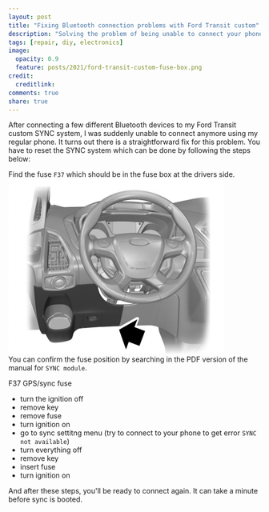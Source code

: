 ```yaml
---
layout: post
title: "Fixing Bluetooth connection problems with Ford Transit custom"
description: "Solving the problem of being unable to connect your phone using Bluetooth to your Ford Transit custom SYNC system."
tags: [repair, diy, electronics]
image:
  opacity: 0.9
  feature: posts/2021/ford-transit-custom-fuse-box.png
credit:
  creditlink:
comments: true
share: true
---
```

After connecting a few different Bluetooth devices to my Ford Transit custom SYNC system, I was suddenly unable to connect anymore using my regular phone.
It turns out there is a straightforward fix for this problem. You have to reset the SYNC system which can be done by following the steps below:

Find the fuse `F37` which should be in the fuse box at the drivers side.
![Ford Transit custom fuse box](/images/posts/2021/ford-transit-custom-fuse-box-location.png)
<br />
You can confirm the fuse position by searching in the PDF version of the manual for `SYNC module`.


F37 GPS/sync fuse
* turn the ignition off
* remove key
* remove fuse
* turn ignition on
* go to sync settitng menu (try to connect to your phone to get error `SYNC not available`)
* turn everything off
* remove key
* insert fuse
* turn ignition on

And after these steps, you'll be ready to connect again. 
It can take a minute before sync is booted.
